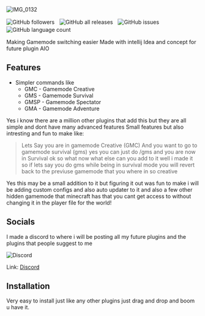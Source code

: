 ![IMG_0132](https://user-images.githubusercontent.com/82400546/166114300-c1bc221a-0a71-4a0d-830d-b745db30183c.PNG)

![GitHub followers](https://img.shields.io/github/followers/UntrustedTech?style=flat-square)ㅤ![GitHub all releases](https://img.shields.io/github/downloads/UntrustedTech/Easy-Gamemode/total?style=flat-square)ㅤ![GitHub issues](https://img.shields.io/github/issues/UntrustedTech/Easy-Gamemode?style=flat-square)ㅤ![GitHub language count](https://img.shields.io/github/languages/count/UntrustedTech/Easy-Gamemode?style=flat-square)ㅤ



Making Gamemode switching easier
Made with intellij Idea and concept for future plugin AIO

## Features
- Simpler commands like
   - GMC - Gamemode Creative
   - GMS - Gamemode Survival
   - GMSP - Gamemode Spectator
   - GMA - Gamemode Adventure

Yes i know there are a million other plugins that add this but
they are all simple and dont have many advanced features
Small features but also intresting and fun to make like:

> Lets Say you are in gamemode Creative (GMC)
> And you want to go to gamemode survival (gms)
> yes you can just do /gms and you are now in Survival
> ok so what now what else can you add to it
> well i made it so if lets say you do gms
> while being in survival mode you will revert back
> to the previuse gamemode that you where in so creative

Yes this may be a small addition to it but figuring it out was fun to make
i will be adding custom configs and also auto updater to it and also a
few other hidden gamemode that minecraft has that you cant get access to without 
changing it in the player file for the world!

## Socials

I made a discord to where i will be posting all my future plugins and the plugins that people suggest to me

![Discord](https://img.shields.io/discord/966413710837039264)

 Link: [Discord](https://discord.gg/QV7Pvhe2aU)

## Installation

Very easy to install just like any other plugins just drag and drop and boom u have it.


